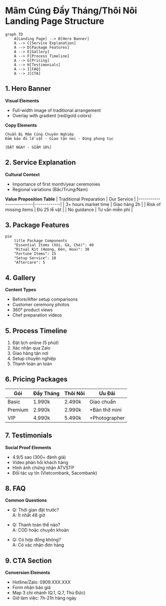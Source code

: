 # Mâm Cúng Đầy Tháng/Thôi Nôi Landing Page Structure

```mermaid
graph TD
    A[Landing Page] --> B[Hero Banner]
    A --> C[Service Explanation]
    A --> D[Package Features]
    A --> E[Gallery]
    A --> F[Process Timeline]
    A --> G[Pricing]
    A --> H[Testimonials]
    A --> I[FAQ]
    A --> J[CTA]
```

## 1. Hero Banner
**Visual Elements**
- Full-width image of traditional arrangement
- Overlay with gradient (red/gold colors)

**Copy Elements**
```text
Chuẩn Bị Mâm Cúng Chuyên Nghiệp
Đảm bảo đủ lễ vật - Giao tận nơi - Đúng phong tục

[ĐẶT NGAY - GIẢM 10%]
```

## 2. Service Explanation
**Cultural Context**
- Importance of first month/year ceremonies
- Regional variations (Bắc/Trung/Nam)

**Value Proposition Table**
| Traditional Preparation | Our Service |
|-------------------------|-------------|
| 3+ hours market time | Giao hàng 2h |
| Risk of missing items | Đủ 25 lễ vật |
| No guidance | Tư vấn miễn phí |

## 3. Package Features
```mermaid
pie
    title Package Components
    "Essential Items (Xôi, Gà, Chè)": 40
    "Ritual Kit (Hương, Đèn, Hoa)": 30
    "Fortune Items": 15
    "Setup Service": 10
    "Aftercare": 5
```

## 4. Gallery
**Content Types**
- Before/After setup comparisons
- Customer ceremony photos
- 360° product views
- Chef preparation videos

## 5. Process Timeline
1. Đặt lịch online (5 phút)
2. Xác nhận qua Zalo
3. Giao hàng tận nơi
4. Setup chuyên nghiệp
5. Thanh toán an toàn

## 6. Pricing Packages
| Gói | Đầy Tháng | Thôi Nôi | Ưu Đãi |
|-----|-----------|----------|--------|
| Basic | 1.990k | 2.490k | Giao chuẩn |
| Premium | 2.990k | 2.990k | +Bàn thờ mini |
| VIP | 4.990k | 5.490k | +Photographer |

## 7. Testimonials
**Social Proof Elements**
- 4.9/5 sao (300+ đánh giá)
- Video phản hồi khách hàng
- Hình ảnh chứng nhận ATVSTP
- Đối tác uy tín (Vietcombank, Sacombank)

## 8. FAQ
**Common Questions**
- Q: Thời gian đặt trước?  
  A: Ít nhất 48 giờ

- Q: Thanh toán thế nào?  
  A: COD hoặc chuyển khoản

- Q: Có hợp đồng không?  
  A: Có xác nhận đơn hàng

## 9. CTA Section
**Conversion Elements**
- Hotline/Zalo: 0909.XXX.XXX
- Form nhận báo giá
- Map 3 chi nhánh (Q.1, Q.7, Thủ Đức)
- Giờ làm việc: 7h-21h hàng ngày